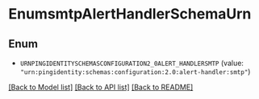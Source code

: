 # EnumsmtpAlertHandlerSchemaUrn

## Enum


* `URNPINGIDENTITYSCHEMASCONFIGURATION2_0ALERT_HANDLERSMTP` (value: `"urn:pingidentity:schemas:configuration:2.0:alert-handler:smtp"`)


[[Back to Model list]](../README.md#documentation-for-models) [[Back to API list]](../README.md#documentation-for-api-endpoints) [[Back to README]](../README.md)


